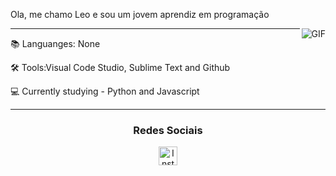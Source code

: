 Ola, me chamo Leo e sou um jovem aprendiz em programação

<img align="right" alt="GIF" src="https://i.pinimg.com/originals/c5/d9/6d/c5d96db2adaabb12755daf6308aa8812.gif" />
<hr>
📚 Languanges: None

🛠 Tools:Visual Code Studio, Sublime Text and Github

💻 Currently studying -
Python and Javascript
<hr>


<h3 align="center">Redes Sociais</h3>
<p align="center">
<a href="https://instagram.com/soaress.vl" target="blank"><img align="center" src="https://simpleicons.org/icons/instagram.svg" alt="Instagram" height="30" width="30"/></a>

